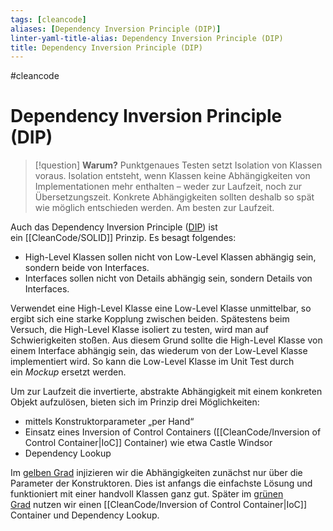 ```yaml
---
tags: [cleancode]
aliases: [Dependency Inversion Principle (DIP)]
linter-yaml-title-alias: Dependency Inversion Principle (DIP)
title: Dependency Inversion Principle (DIP)
---
```

#cleancode 
# Dependency Inversion Principle (DIP)

>[!question] **Warum?**
>Punktgenaues Testen setzt Isolation von Klassen voraus. Isolation entsteht, wenn Klassen keine Abhängigkeiten von Implementationen mehr enthalten – weder zur Laufzeit, noch zur Übersetzungszeit. Konkrete Abhängigkeiten sollten deshalb so spät wie möglich entschieden werden. Am besten zur Laufzeit.

Auch das Dependency Inversion Principle ([DIP](https://drive.google.com/file/d/0BwhCYaYDn8EgMjdlMWIzNGUtZTQ0NC00ZjQ5LTkwYzQtZjRhMDRlNTQ3ZGMz/view)) ist ein [[CleanCode/SOLID]] Prinzip. Es besagt folgendes:
-   High-Level Klassen sollen nicht von Low-Level Klassen abhängig sein, sondern beide von Interfaces.
-   Interfaces sollen nicht von Details abhängig sein, sondern Details von Interfaces.

Verwendet eine High-Level Klasse eine Low-Level Klasse unmittelbar, so ergibt sich eine starke Kopplung zwischen beiden. Spätestens beim Versuch, die High-Level Klasse isoliert zu testen, wird man auf Schwierigkeiten stoßen. Aus diesem Grund sollte die High-Level Klasse von einem Interface abhängig sein, das wiederum von der Low-Level Klasse implementiert wird. So kann die Low-Level Klasse im Unit Test durch ein _Mockup_ ersetzt werden.

Um zur Laufzeit die invertierte, abstrakte Abhängigkeit mit einem konkreten Objekt aufzulösen, bieten sich im Prinzip drei Möglichkeiten:

-   mittels Konstruktorparameter „per Hand“
-   Einsatz eines Inversion of Control Containers ([[CleanCode/Inversion of Control Container|IoC]] Container) wie etwa Castle Windsor
-   Dependency Lookup

Im [gelben Grad](https://www.notion.so/Clean-Code-Developer-bb88b9ccb7d040c4a45f408e73b9d1c2) injizieren wir die Abhängigkeiten zunächst nur über die Parameter der Konstruktoren. Dies ist anfangs die einfachste Lösung und funktioniert mit einer handvoll Klassen ganz gut. Später im [grünen Grad](https://www.notion.so/Clean-Code-Developer-bb88b9ccb7d040c4a45f408e73b9d1c2) nutzen wir einen [[CleanCode/Inversion of Control Container|IoC]] Container und Dependency Lookup.